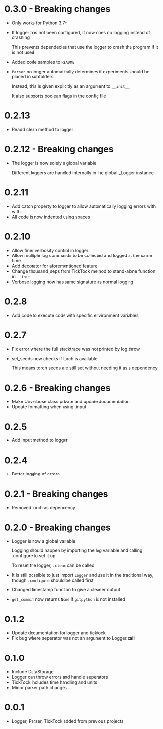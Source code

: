 # 0.3.0 - Breaking changes

- Only works for Python 3.7+

- If logger has not been configured, it now does no logging instead of crashing

  This prevents dependecies that use the logger to crash the program if it is not used
- Added code samples to `README`
- `Parser` no longer automatically determines if experiments should be placed in subfolders

  Instead, this is given explicitly as an argument to `__init__`

  It also supports boolean flags in the config file

# 0.2.13

- Readd clean method to logger

# 0.2.12 - Breaking changes

- The logger is now solely a global variable

  Different loggers are handled internally in the global _Logger instance

# 0.2.11

- Add catch property to logger to allow automatically logging errors with with
- All code is now indented using spaces

# 0.2.10

- Allow finer verbosity control in logger
- Allow multiple log commands to be collected and logged at the same time
- Add decorator for aforementioned feature
- Change thousand_seps from TickTock method to stand-alone function in `__init__`
- Verbose logging now has same signature as normal logging

# 0.2.8

- Add code to execute code with specific environment variables

# 0.2.7

- Fix error where the full stacktrace was not printed by log.throw
- set_seeds now checks if torch is available

  This means torch seeds are still set without needing it as a dependency

# 0.2.6 - Breaking changes

- Make Unverbose class private and update documentation
- Update formatting when using .input

# 0.2.5

- Add input method to logger

# 0.2.4

- Better logging of errors

# 0.2.1 - Breaking changes

- Removed torch as dependency

# 0.2.0 - Breaking changes

- Logger is now a global variable

  Logging should happen by importing the log variable and calling .configure to set it up

  To reset the logger, `.clean` can be called
- It is still possible to just import `Logger` and use it in the traditional way, though `.configure` should be called first
- Changed timestamp function to give a cleaner output
- `get_commit` now returns `None` if `gitpython` is not installed

# 0.1.2

- Update documentation for logger and ticktock
- Fix bug where seperator was not an argument to Logger.__call__

# 0.1.0

- Include DataStorage
- Logger can throw errors and handle seperators
- TickTock includes time handling and units
- Minor parser path changes

# 0.0.1

- Logger, Parser, TickTock added from previous projects
